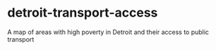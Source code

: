 # detroit-transport-access
A map of areas with high poverty in Detroit and their access to public transport
